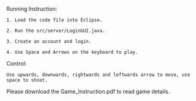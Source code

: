 Running Instruction:

	1. Load the code file into Eclipse.

	2. Run the src/server/LoginGUI.java.

	3. Create an account and login.

	4. Use Space and Arrows on the keyboard to play.

Control:
	
	Use upwards, downwards, rightwards and leftwards arrow to move, use space to shoot.


Please download the Game_Instruction.pdf to read game details.